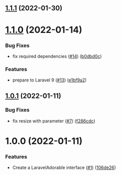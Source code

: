 ## [1.1.1](https://github.com/asbiin/laravel-adorable/compare/1.1.0...1.1.1) (2022-01-30)

# [1.1.0](https://github.com/asbiin/laravel-adorable/compare/1.0.1...1.1.0) (2022-01-14)


### Bug Fixes

* fix required dependencies ([#14](https://github.com/asbiin/laravel-adorable/issues/14)) ([b0dbd0c](https://github.com/asbiin/laravel-adorable/commit/b0dbd0c154fbd167857c5d6417f2c5d3443576a3))


### Features

* prepare to Laravel 9 ([#13](https://github.com/asbiin/laravel-adorable/issues/13)) ([e1bf9a2](https://github.com/asbiin/laravel-adorable/commit/e1bf9a2d79704d675433dd5df16606c23df697b3))

## [1.0.1](https://github.com/asbiin/laravel-adorable/compare/1.0.0...1.0.1) (2022-01-11)


### Bug Fixes

* fix resize with parameter ([#7](https://github.com/asbiin/laravel-adorable/issues/7)) ([f286cdc](https://github.com/asbiin/laravel-adorable/commit/f286cdc6bc61a98d089a1d1c917c785a01b68ac3))

# 1.0.0 (2022-01-11)


### Features

* Create a LaravelAdorable interface ([#1](https://github.com/asbiin/laravel-adorable/issues/1)) ([106de26](https://github.com/asbiin/laravel-adorable/commit/106de26599ef4262fde15515b804ac015663c816))
